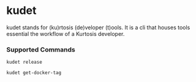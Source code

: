 # kudet

kudet stands for (ku)rtosis (de)veloper (t)ools. It is a cli that houses tools essential the workflow of a Kurtosis developer.

### Supported Commands
`kudet release`

`kudet get-docker-tag`
